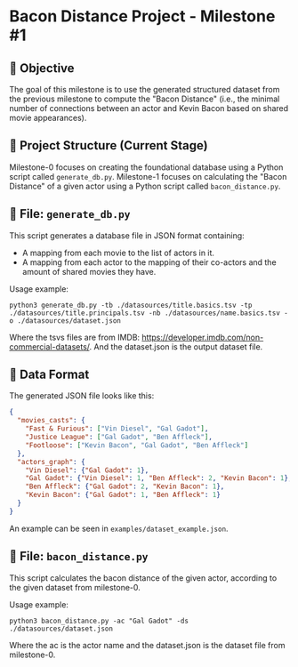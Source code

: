 # Bacon Distance Project - Milestone #1

## 🎯 Objective
The goal of this milestone is to use the generated structured dataset from the previous milestone to compute the "Bacon Distance" (i.e., the minimal number of connections between an actor and Kevin Bacon based on shared movie appearances).

## 🧱 Project Structure (Current Stage)
Milestone-0 focuses on creating the foundational database using a Python script called `generate_db.py`.
Milestone-1 focuses on calculating the "Bacon Distance" of a given actor using a Python script called `bacon_distance.py`.

## 📄 File: `generate_db.py`
This script generates a database file in JSON format containing:
- A mapping from each movie to the list of actors in it.
- A mapping from each actor to the mapping of their co-actors and the amount of shared movies they have.

Usage example:
```shell
python3 generate_db.py -tb ./datasources/title.basics.tsv -tp ./datasources/title.principals.tsv -nb ./datasources/name.basics.tsv -o ./datasources/dataset.json
```

Where the tsvs files are from IMDB:
https://developer.imdb.com/non-commercial-datasets/.
And the dataset.json is the output dataset file.

## 🧠 Data Format

The generated JSON file looks like this:

```json
{
  "movies_casts": {
    "Fast & Furious": ["Vin Diesel", "Gal Gadot"],
    "Justice League": ["Gal Gadot", "Ben Affleck"],
    "Footloose": ["Kevin Bacon", "Gal Gadot", "Ben Affleck"]
  },
  "actors_graph": {
    "Vin Diesel": {"Gal Gadot": 1},
    "Gal Gadot": {"Vin Diesel": 1, "Ben Affleck": 2, "Kevin Bacon": 1},
    "Ben Affleck": {"Gal Gadot": 2, "Kevin Bacon": 1},
    "Kevin Bacon": {"Gal Gadot": 1, "Ben Affleck": 1}
  }
}
```

An example can be seen in `examples/dataset_example.json`.

## 📄 File: `bacon_distance.py`
This script calculates the bacon distance of the given actor, according to the given dataset from milestone-0.

Usage example:
```shell
python3 bacon_distance.py -ac "Gal Gadot" -ds ./datasources/dataset.json
```

Where the ac is the actor name and the dataset.json is the dataset file from milestone-0.
